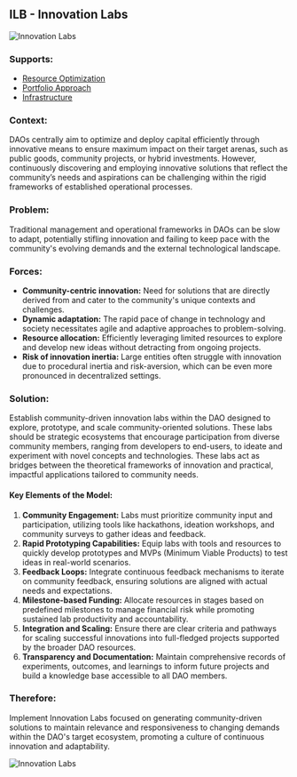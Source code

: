 ## ILB - Innovation Labs

![Innovation Labs](./output/illustrations/innovation_labs.png)

### Supports:
* [Resource Optimization](./resource_optimization.html)
* [Portfolio Approach](./portfolio_approach.md)
* [Infrastructure](./infrastructure.md)

### Context:
DAOs centrally aim to optimize and deploy capital efficiently through innovative means to ensure maximum impact on their target arenas, such as public goods, community projects, or hybrid investments. However, continuously discovering and employing innovative solutions that reflect the community’s needs and aspirations can be challenging within the rigid frameworks of established operational processes.

### Problem:
Traditional management and operational frameworks in DAOs can be slow to adapt, potentially stifling innovation and failing to keep pace with the community's evolving demands and the external technological landscape.

### Forces:
- **Community-centric innovation:** Need for solutions that are directly derived from and cater to the community's unique contexts and challenges.
- **Dynamic adaptation:** The rapid pace of change in technology and society necessitates agile and adaptive approaches to problem-solving.
- **Resource allocation:** Efficiently leveraging limited resources to explore and develop new ideas without detracting from ongoing projects.
- **Risk of innovation inertia:** Large entities often struggle with innovation due to procedural inertia and risk-aversion, which can be even more pronounced in decentralized settings.

### Solution:
Establish community-driven innovation labs within the DAO designed to explore, prototype, and scale community-oriented solutions. These labs should be strategic ecosystems that encourage participation from diverse community members, ranging from developers to end-users, to ideate and experiment with novel concepts and technologies. These labs act as bridges between the theoretical frameworks of innovation and practical, impactful applications tailored to community needs.

#### Key Elements of the Model:
1. **Community Engagement:** Labs must prioritize community input and participation, utilizing tools like hackathons, ideation workshops, and community surveys to gather ideas and feedback.
2. **Rapid Prototyping Capabilities:** Equip labs with tools and resources to quickly develop prototypes and MVPs (Minimum Viable Products) to test ideas in real-world scenarios.
3. **Feedback Loops:** Integrate continuous feedback mechanisms to iterate on community feedback, ensuring solutions are aligned with actual needs and expectations.
4. **Milestone-based Funding:** Allocate resources in stages based on predefined milestones to manage financial risk while promoting sustained lab productivity and accountability.
5. **Integration and Scaling:** Ensure there are clear criteria and pathways for scaling successful innovations into full-fledged projects supported by the broader DAO resources.
6. **Transparency and Documentation:** Maintain comprehensive records of experiments, outcomes, and learnings to inform future projects and build a knowledge base accessible to all DAO members.

### Therefore:
Implement Innovation Labs focused on generating community-driven solutions to maintain relevance and responsiveness to changing demands within the DAO's target ecosystem, promoting a culture of continuous innovation and adaptability.


![Innovation Labs](./output/innovation_labs_specific_graph.png)
